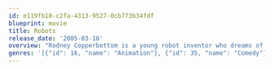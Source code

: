 ```yaml
---
id: e119fb18-c2fa-4313-9527-0cb773b34fdf
blueprint: movie
title: Robots
release_date: '2005-03-10'
overview: "Rodney Copperbottom is a young robot inventor who dreams of making the world a better place, until the evil Ratchet takes over Big Weld Industries. Now, Rodney's dreams – and those of his friends – are in danger of becoming obsolete."
genres: '[{"id": 16, "name": "Animation"}, {"id": 35, "name": "Comedy"}, {"id": 10751, "name": "Family"}, {"id": 878, "name": "Science Fiction"}]'
---
```

